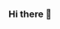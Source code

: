 ### Hi there 👋

<!--
**samar225/samar225** is a ✨ _special_ ✨ repository because its `README.md` (this file) appears on your GitHub profile.

Here are some ideas to get you started:

- 🔭 I’m currently working on building portfolio websites for my clients.
- 🌱 I’m currently learning React js
- 📫 How to reach me: twitter: samar_225
- ⚡ Fun fact: I love fresh food and colours
-->
